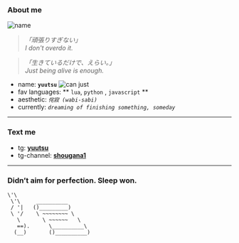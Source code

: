 ###     About me
![name](https://img.shields.io/badge/nurzh-yuutsu-purple)



> _「頑張りすぎない」_  
> *I don't overdo it.*

> _「生きているだけで、えらい。」_  
> *Just being alive is enough.*

- name: **`yuutsu`** ![can just](https://img.shields.io/badge/can_just_nurzh-purple)
- fav languages: ** `lua`, `python` , `javascript`  **
- aesthetic: *`侘寂 (wabi-sabi)`* <br>
- currently: *`dreaming of finishing something, someday`*

---

###     Text me

- tg:  **[yuutsu](https://t.me/own3rN )**
- tg-channel:  **[shougana1](https://t.me/shougana1)**

---

###     Didn’t aim for perfection. Sleep won.

```(\ 
\'\ 
 \'\     __________  
 / '|   ()_________)
 \ '/    \ ~~~~~~~~ \
   \       \ ~~~~~~   \
   ==).      \__________\
  (__)       ()__________)
